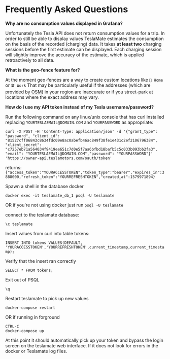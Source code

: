 # Frequently Asked Questions

**Why are no consumption values displayed in Grafana?**

Unfortunately the Tesla API does not return consumption values for a trip. In
order to still be able to display values TeslaMate estimates the consumption on
the basis of the recorded (charging) data. It takes **at least two** charging
sessions before the first estimate can be displayed. Each charging session will
slightly improve the accuracy of the estimate, which is applied retroactively
to all data.

**What is the geo-fence feature for?**

At the moment geo-fences are a way to create custom locations like `🏡 Home` or
`🛠️ Work` That may be particularly useful if the addresses (which are provided
by [OSM](https://www.openstreetmap.org)) in your region are inaccurate or if
you street-park at locations where the exact address may vary.

**How do I use my API token instead of my Tesla username/password?**

Run the following command on any linux/unix console that has curl installed replacing `YOURTESLAEMAIL@DOMAIN.COM` and `YOURPASSWORD` as appropriate:
```
curl -X POST -H 'Content-Type: application/json' -d '{"grant_type": "password", "client_id": "81527cff06843c8634fdc09e8ac0abefb46ac849f38fe1e431c2ef2106796384", "client_secret": "c7257eb71a564034f9419ee651c7d0e5f7aa6bfbd18bafb5c5c033b093bb2fa3", "email": "YOURTESLAEMAIL@DOMAIN.COM","password": "YOURPASSWORD"}' 'https://owner-api.teslamotors.com/oauth/token'
```

returns:
`{"access_token":"YOURACCESSTOKEN","token_type":"bearer","expires_in":3888000,"refresh_token":"YOURREFRESHTOKEN","created_at":1579971894}`

Spawn a shell in the database docker

`docker exec -it teslamate_db_1 psql -U teslamate`

OR if you're not using docker just run `psql -U teslamate`

connect to the teslamate database:

`\c teslamate`

Insert values from curl into table tokens:

`INSERT INTO tokens VALUES(DEFAULT, 'YOURACCESSTOKEN','YOURREFRESHTOKEN',current_timestamp,current_timestamp);`

Verify that the insert ran correctly

`SELECT * FROM tokens;`

Exit out of PSQL

`\q`

Restart teslamate to pick up new values

`docker-compose restart`

OR if running in forground
```
CTRL-C
docker-compose up
```

At this point it should automatically pick up your token and bypass the login screen on the teslamate web interface.  If it does not look for errors in the docker or Teslamate log files.
